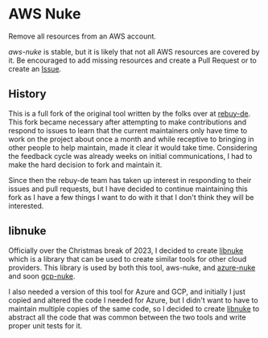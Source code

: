 # AWS Nuke

Remove all resources from an AWS account.

*aws-nuke* is stable, but it is likely that not all AWS resources are covered by it. Be encouraged to add missing
resources and create a Pull Request or to create an [Issue](https://github.com/ekristen/aws-nuke/issues/new).

## History

This is a full fork of the original tool written by the folks over at [rebuy-de](https://github.com/rebuy-de). This fork became necessary
after attempting to make contributions and respond to issues to learn that the current maintainers only have time to
work on the project about once a month and while receptive to bringing in other people to help maintain, made it clear
it would take time. Considering the feedback cycle was already weeks on initial communications, I had to make the hard
decision to fork and maintain it.

Since then the rebuy-de team has taken up interest in responding to their issues and pull requests, but I have decided
to continue maintaining this fork as I have a few things I want to do with it that I don't think they will be interested.

## libnuke

Officially over the Christmas break of 2023, I decided to create [libnuke](https://github.com/ekristen/libnuke) which
is a library that can be used to create similar tools for other cloud providers. This library is used by both this tool,
aws-nuke, and [azure-nuke](https://github.com/ekristen/azure-nuke) and soon [gcp-nuke](https://github.com/ekristen/gcp-nuke).

I also needed a version of this tool for Azure and GCP, and initially I just copied and altered the code I needed for
Azure, but I didn't want to have to maintain multiple copies of the same code, so I decided to create
[libnuke](https://github.com/ekristen/libnuke) to abstract all the code that was common between the two tools and write proper unit tests for it. 
